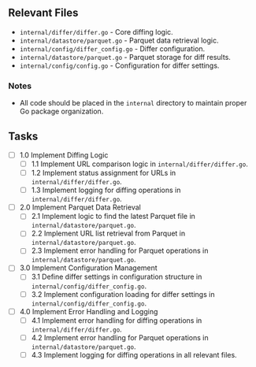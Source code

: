 ## Relevant Files

- `internal/differ/differ.go` - Core diffing logic.
- `internal/datastore/parquet.go` - Parquet data retrieval logic.
- `internal/config/differ_config.go` - Differ configuration.
- `internal/datastore/parquet.go` - Parquet storage for diff results.
- `internal/config/config.go` - Configuration for differ settings.

### Notes

- All code should be placed in the `internal` directory to maintain proper Go package organization.

## Tasks

- [ ] 1.0 Implement Diffing Logic
  - [ ] 1.1 Implement URL comparison logic in `internal/differ/differ.go`.
  - [ ] 1.2 Implement status assignment for URLs in `internal/differ/differ.go`.
  - [ ] 1.3 Implement logging for diffing operations in `internal/differ/differ.go`.
- [ ] 2.0 Implement Parquet Data Retrieval
  - [ ] 2.1 Implement logic to find the latest Parquet file in `internal/datastore/parquet.go`.
  - [ ] 2.2 Implement URL list retrieval from Parquet in `internal/datastore/parquet.go`.
  - [ ] 2.3 Implement error handling for Parquet operations in `internal/datastore/parquet.go`.
- [ ] 3.0 Implement Configuration Management
  - [ ] 3.1 Define differ settings in configuration structure in `internal/config/differ_config.go`.
  - [ ] 3.2 Implement configuration loading for differ settings in `internal/config/differ_config.go`.
- [ ] 4.0 Implement Error Handling and Logging
  - [ ] 4.1 Implement error handling for diffing operations in `internal/differ/differ.go`.
  - [ ] 4.2 Implement error handling for Parquet operations in `internal/datastore/parquet.go`.
  - [ ] 4.3 Implement logging for diffing operations in all relevant files. 